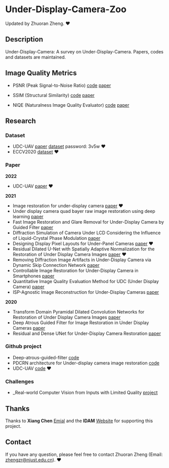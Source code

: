 # Under-Display-Camera-Zoo

Updated by Zhuoran Zheng. &hearts;

## Description

Under-Display-Camera: A survey on Under-Display-Camera. Papers, codes and datasets are maintained.

## Image Quality Metrics

+ PSNR (Peak Signal-to-Noise Ratio) [code](https://github.com/aizvorski/video-quality) [paper](https://ieeexplore.ieee.org/document/4550695/;jsessionid=_-Qe0692ihq1HUtVyMvgZtg6xks4_lM-WYIYXxgfKMjjwyljloaI!-539104042) 

+ SSIM (Structural Similarity) [code](https://github.com/aizvorski/video-quality/blob/master/ssim.py) [paper](https://ieeexplore.ieee.org/document/1284395/)

+ NIQE (Naturalness Image Quality Evaluator) [code](https://github.com/aizvorski/video-quality/blob/master/niqe.py) [paper](http://live.ece.utexas.edu/research/Quality/niqe_spl.pdf)

## Research

### Dataset

+ UDC-UAV [paper](http://arxiv.org/abs/2202.06283) [dataset](https://pan.baidu.com/s/1vMEZ3RmUOhiAKiTI_FyRjA) password: 3v5w &hearts;
+ ECCV2020 [dataset](https://github.com/varun19299/deep-atrous-guided-filter) &hearts;

### Paper

**2022**

+ UDC-UAV [paper](http://arxiv.org/abs/2202.06283) &hearts;

**2021**

+ Image restoration for under-display camera [paper](https://openaccess.thecvf.com/content/CVPR2021/html/Zhou_Image_Restoration_for_Under-Display_Camera_CVPR_2021_paper.html) &hearts;
+ Under display camera quad bayer raw image restoration using deep learning [paper](https://www.ingentaconnect.com/content/ist/ei/2021/00002021/00000007/art00003)
+ Fast Image Restoration and Glare Removal for Under-Display Camera by Guided Filter [paper](https://sid.onlinelibrary.wiley.com/doi/abs/10.1002/sdtp.14652)
+ Diffraction Simulation of Camera Under LCD Considering the Influence of Liquid-Crystal Phase Modulation [paper](https://sid.onlinelibrary.wiley.com/doi/abs/10.1002/sdtp.14971)
+ Designing Display Pixel Layouts for Under-Panel Cameras [paper](https://ieeexplore.ieee.org/document/9416801/) &hearts;
+ Residual Dilated U-Net with Spatially Adaptive Normalization for the Restoration of Under Display Camera Images [paper](https://ieeexplore.ieee.org/document/9689632) &hearts;
+ Removing Diffraction Image Artifacts in Under-Display Camera via Dynamic Skip Connection Network [paper](https://openaccess.thecvf.com/content/CVPR2021/html/Feng_Removing_Diffraction_Image_Artifacts_in_Under-Display_Camera_via_Dynamic_Skip_CVPR_2021_paper.html)
+ Controllable Image Restoration for Under-Display Camera in Smartphones [paper](https://openaccess.thecvf.com/content/CVPR2021/html/Kwon_Controllable_Image_Restoration_for_Under-Display_Camera_in_Smartphones_CVPR_2021_paper.html)
+ Quantitative Image Quality Evaluation Method for UDC (Under Display Camera) [paper](https://ist.rivervalley.io/ei/articles/2021/9/198-1-198-5)
+ ISP-Agnostic Image Reconstruction for Under-Display Cameras [paper](https://arxiv.org/abs/2111.01511)

**2020**

+ Transform Domain Pyramidal Dilated Convolution Networks for Restoration of Under Display Camera Images [paper](https://link.springer.com/chapter/10.1007/978-3-030-68238-5_28)
+ Deep Atrous Guided Filter for Image Restoration in Under Display Cameras [paper](https://link.springer.com/chapter/10.1007/978-3-030-68238-5_29)
+ Residual and Dense UNet for Under-Display Camera Restoration [paper](https://link.springer.com/chapter/10.1007/978-3-030-68238-5_30)

### Github project
+ Deep-atrous-guided-filter [code](https://github.com/varun19299/deep-atrous-guided-filter)
+ PDCRN architecture for Under-display camera image restoration [code](https://github.com/DensenDavis/UDC_Restoration)
+ UDC-UAV [code](https://github.com/zzr-idam/Under-Display-Camera-UAV) &hearts;

### Challenges
+ _Real-world Computer Vision from Inputs with Limited Quality [project](https://rlq-tod.github.io/index.html) 

## Thanks
Thanks to **Xiang Chen** [Emial](cv.xchen@gmail.com) and the **IDAM** [Website](https://xiuyijia.github.io/) for supporting this project.
## Contact
If you have any question, please feel free to contact Zhuoran Zheng (Email: zhengzr@njust.edu.cn). &hearts;
